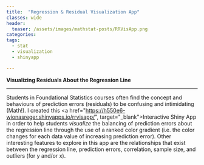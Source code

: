 ```yaml
---
title:  "Regression & Residual Visualization App"
classes: wide
header:
  teaser: /assets/images/mathstat-posts/RRVisApp.png
categories:
tags:
  - stat
  - visualization
  - shinyapp

---
```


**Visualizing Residuals About the Regression Line**

---

Students in Foundational Statistics courses often find the concept and behaviours of prediction errors (residuals) to be confusing and intimidating (Math!). I created this <a href="https://h550e6-wjonasreger.shinyapps.io/rrvisapp/", target="_blank">Interactive Shiny App</a> in order to help students *visualize* the balancing of prediction errors about the regression line through the use of a ranked color gradient (i.e. the color changes for each data value of increasing prediction error). Other interesting features to explore in this app are the relationships that exist between the regression line, prediction errors, correlation, sample size, and outliers (for y and/or x).